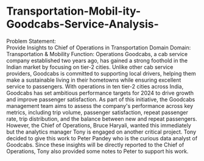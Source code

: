 # Transportation-Mobil-ity-Goodcabs-Service-Analysis-
Problem Statement:  
Provide Insights to Chief of Operations in Transportation Domain
Domain: Transportation & Mobility	Function: Operations
Goodcabs, a cab service company established two years ago, has gained a strong foothold in the Indian market by focusing on tier-2 cities. Unlike other cab service providers, Goodcabs is committed to supporting local drivers, helping them make a sustainable living in their hometowns while ensuring excellent service to passengers. With operations in ten tier-2 cities across India, Goodcabs has set ambitious performance targets for 2024 to drive growth and improve passenger satisfaction.
As part of this initiative, the Goodcabs management team aims to assess the company's performance across key metrics, including trip volume, passenger satisfaction, repeat passenger rate, trip distribution, and the balance between new and repeat passengers.
However, the Chief of Operations, Bruce Haryali, wanted this immediately but the analytics manager Tony is engaged on another critical project. Tony decided to give this work to Peter Pandey who is the curious data analyst of Goodcabs. Since these insights will be directly reported to the Chief of Operations, Tony also provided some notes to Peter to support his work.
